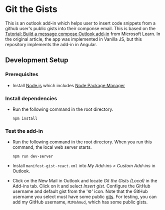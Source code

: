 # Git the Gists

This is an outlook add-in which helps user to insert code snippets from a github user's public gists into their componse email. This is based on the [Tutorial: Build a message compose Outlook add-in](https://learn.microsoft.com/en-us/office/dev/add-ins/tutorials/outlook-tutorial) from Microsoft Learn. In the original article, the app was implemented in Vanilla JS, but this repository implements the add-in in Angular.

## Development Setup

### Prerequisites

- Install [Node.js](https://nodejs.org/en) which includes [Node Package Manager](https://docs.npmjs.com/getting-started)

### Install dependencies

- Run the following command in the root directory.

  ```
  npm install
  ```

### Test the add-in

- Run the following command in the root directory. When you run this command, the local web server starts.

  ```
  npm run dev-server
  ```

- Install `manifest-gist-react.xml` into _My Add-ins > Custom Add-ins_ in Outlook.

- Click on the New Mail in Outlook and locate _Git the Gists (Local)_ in the Add-ins tab. Click on it and select _Insert gist_. Configure the GitHub username and default gist from the '⚙️' icon. Note that the GitHub username you select must have some public [gits](https://gist.github.com/). For testing, you can add my GitHub username, `MzMahmud`, which has some public gists.
